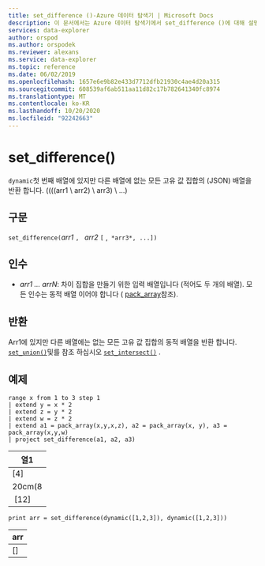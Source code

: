 ```yaml
---
title: set_difference ()-Azure 데이터 탐색기 | Microsoft Docs
description: 이 문서에서는 Azure 데이터 탐색기에서 set_difference ()에 대해 설명 합니다.
services: data-explorer
author: orspod
ms.author: orspodek
ms.reviewer: alexans
ms.service: data-explorer
ms.topic: reference
ms.date: 06/02/2019
ms.openlocfilehash: 1657e6e9b82e433d7712dfb21930c4ae4d20a315
ms.sourcegitcommit: 608539af6ab511aa11d82c17b782641340fc8974
ms.translationtype: MT
ms.contentlocale: ko-KR
ms.lasthandoff: 10/20/2020
ms.locfileid: "92242663"
---
```

# <a name="set_difference"></a>set_difference()

`dynamic`첫 번째 배열에 있지만 다른 배열에 없는 모든 고유 값 집합의 (JSON) 배열을 반환 합니다. ((((arr1 \ arr2) \ arr3) \ ...)

## <a name="syntax"></a>구문

`set_difference(`*arr1* `, ` *arr2* `[` ,` *arr3*, ...])`

## <a name="arguments"></a>인수

* *arr1 ... arrN*: 차이 집합을 만들기 위한 입력 배열입니다 (적어도 두 개의 배열). 모든 인수는 동적 배열 이어야 합니다 ( [pack_array](packarrayfunction.md)참조). 

## <a name="returns"></a>반환

Arr1에 있지만 다른 배열에는 없는 모든 고유 값 집합의 동적 배열을 반환 합니다. [`set_union()`](setunionfunction.md)및를 참조 하십시오 [`set_intersect()`](setintersectfunction.md) .

## <a name="example"></a>예제

<!-- csl: https://help.kusto.windows.net:443/Samples -->
```kusto
range x from 1 to 3 step 1
| extend y = x * 2
| extend z = y * 2
| extend w = z * 2
| extend a1 = pack_array(x,y,x,z), a2 = pack_array(x, y), a3 = pack_array(x,y,w)
| project set_difference(a1, a2, a3)
```

|열1|
|---|
|[4]|
|20cm(8|
| [12]|

<!-- csl: https://help.kusto.windows.net:443/Samples -->
```kusto
print arr = set_difference(dynamic([1,2,3]), dynamic([1,2,3]))
```

|arr|
|---|
|[]|